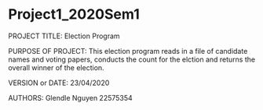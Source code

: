 # Project1_2020Sem1

PROJECT TITLE: Election Program    	

PURPOSE OF PROJECT: This election program reads in a file of candidate names and voting papers, conducts the count for the elction and returns the overall winner of the election. 

VERSION or DATE: 23/04/2020 

AUTHORS: Glendle Nguyen 22575354 
